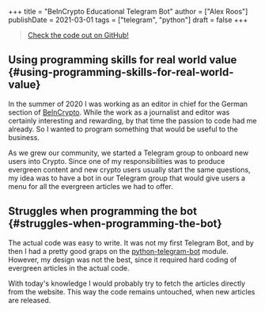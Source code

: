 +++
title = "BeInCrypto Educational Telegram Bot"
author = ["Alex Roos"]
publishDate = 2021-03-01
tags = ["telegram", "python"]
draft = false
+++

> [Check the code out on GitHub!](https://github.com/AlexRoosWork/BeInCrypto-Telegram-Education)

## Using programming skills for real world value {#using-programming-skills-for-real-world-value}

In the summer of 2020 I was working as an editor in chief for the German section of [BeInCrypto](https://beincrypto.com/). While the work as a journalist and editor was certainly interesting and rewarding, by that time the passion to code had me already. So I wanted to program something that would be useful to the business.

As we grew our community, we started a Telegram group to onboard new users into Crypto. Since one of my responsibilities was to produce evergreen content and new crypto users usually start the same questions, my idea was to have a bot in our Telegram group that would give users a menu for all the evergreen articles we had to offer.

## Struggles when programming the bot {#struggles-when-programming-the-bot}

The actual code was easy to write. It was not my first Telegram Bot, and by then I had a pretty good graps on the [python-telegram-bot](https://python-telegram-bot.org/) module. However, my design was not the best, since it required hard coding of evergreen articles in the actual code.

With today's knowledge I would probably try to fetch the articles directly from the website. This way the code remains untouched, when new articles are released.
